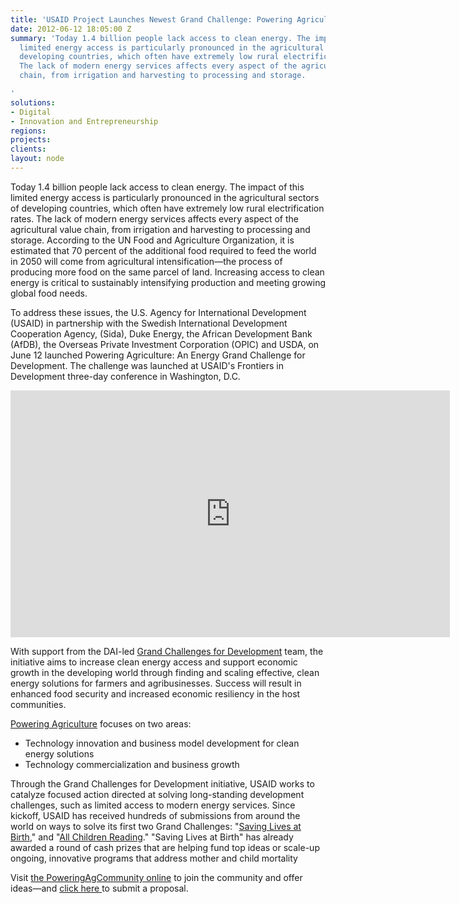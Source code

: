 ```yaml
---
title: 'USAID Project Launches Newest Grand Challenge: Powering Agriculture'
date: 2012-06-12 18:05:00 Z
summary: 'Today 1.4 billion people lack access to clean energy. The impact of this
  limited energy access is particularly pronounced in the agricultural sectors of
  developing countries, which often have extremely low rural electrification rates.
  The lack of modern energy services affects every aspect of the agricultural value
  chain, from irrigation and harvesting to processing and storage.

'
solutions:
- Digital
- Innovation and Entrepreneurship
regions: 
projects: 
clients: 
layout: node
---
```


Today 1.4 billion people lack access to clean energy. The impact of this limited energy access is particularly pronounced in the agricultural sectors of developing countries, which often have extremely low rural electrification rates. The lack of modern energy services affects every aspect of the agricultural value chain, from irrigation and harvesting to processing and storage. According to the UN Food and Agriculture Organization, it is estimated that 70 percent of the additional food required to feed the world in 2050 will come from agricultural intensification—the process of producing more food on the same parcel of land. Increasing access to clean energy is critical to sustainably intensifying production and meeting growing global food needs.

To address these issues, the U.S. Agency for International Development (USAID) in partnership with the Swedish International Development Cooperation Agency, (Sida), Duke Energy, the African Development Bank (AfDB), the Overseas Private Investment Corporation (OPIC) and USDA, on June 12 launched Powering Agriculture: An Energy Grand Challenge for Development.  The challenge was launched at USAID's Frontiers in Development three-day conference in Washington, D.C.

<iframe allowfullscreen="" frameborder="0" height="395" mozallowfullscreen="" src="https://player.vimeo.com/video/43930217?title=0&amp;byline=0&amp;portrait=0" webkitallowfullscreen="" width="703"></iframe>

With support from the DAI-led [Grand Challenges for Development][1] team, the initiative aims to increase clean energy access and support economic growth in the developing world through finding and scaling effective, clean energy solutions for farmers and agribusinesses. Success will result in enhanced food security and increased economic resiliency in the host communities.

[Powering Agriculture][2] focuses on two areas:

* Technology innovation and business model development for clean energy solutions
* Technology commercialization and business growth

Through the Grand Challenges for Development initiative, USAID works to catalyze focused action directed at solving long-standing development challenges, such as limited access to modern energy services. Since kickoff, USAID has received hundreds of submissions from around the world on ways to solve its first two Grand Challenges: "[Saving Lives at Birth][3]," and "[All Children Reading][4]." "Saving Lives at Birth" has already awarded a round of cash prizes that are helping fund top ideas or scale-up ongoing, innovative programs that address mother and child mortality

Visit [the PoweringAgCommunity online][5] to join the community and offer ideas—and [click here ][6]to submit a proposal.

[1]: /our-work/projects/worldwide-grand-challenges-development-implementation-services
[2]: http://www.poweringag.org/
[3]: http://www.savinglivesatbirth.net/
[4]: /news/grand-challenge-boost-literacy-kicks-star-packed-event
[5]: https://www.poweringagcommunity.org/
[6]: http://poweringag.org/
